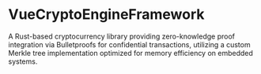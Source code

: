 # VueCryptoEngineFramework
A Rust-based cryptocurrency library providing zero-knowledge proof integration via Bulletproofs for confidential transactions, utilizing a custom Merkle tree implementation optimized for memory efficiency on embedded systems.

